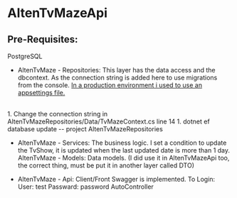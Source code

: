 # AltenTvMazeApi
## Pre-Requisites:
PostgreSQL

- AltenTvMaze - Repositories: This layer has the data access and the dbcontext. As the connection string is added here to use migrations from the console. <u>In a production environment i used to use an appsettings file.</u>
</br>
1. Change the connection string in AltenTvMazeRepositories/Data/TvMazeContext.cs line 14
1. dotnet ef database update -- project AltenTvMazeRepositories

- AltenTvMaze - Services: The business logic.
I set a condition to update the TvShow, it is updated when the last updated date is more than 1 day.
AltenTvMaze - Models: Data models. (I did use it in AltenTvMazeApi too, the correct thing, must be put it in another layer called DTO)

- AltenTvMaze - Api: Client/Front Swagger is implemented.
To Login:
User: test
Passward: password
AutoController
